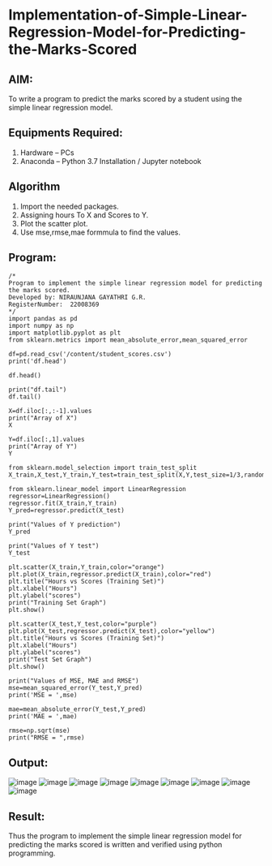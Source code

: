 # Implementation-of-Simple-Linear-Regression-Model-for-Predicting-the-Marks-Scored

## AIM:
To write a program to predict the marks scored by a student using the simple linear regression model.

## Equipments Required:
1. Hardware – PCs
2. Anaconda – Python 3.7 Installation / Jupyter notebook

## Algorithm

1. Import the needed packages.
2. Assigning hours To X and Scores to Y.
3. Plot the scatter plot.
4. Use mse,rmse,mae formmula to find the values.


## Program:
```
/*
Program to implement the simple linear regression model for predicting the marks scored.
Developed by: NIRAUNJANA GAYATHRI G.R.
RegisterNumber:  22008369
*/
import pandas as pd
import numpy as np
import matplotlib.pyplot as plt
from sklearn.metrics import mean_absolute_error,mean_squared_error

df=pd.read_csv('/content/student_scores.csv')
print('df.head')

df.head()

print("df.tail")
df.tail()

X=df.iloc[:,:-1].values
print("Array of X")
X

Y=df.iloc[:,1].values
print("Array of Y")
Y

from sklearn.model_selection import train_test_split
X_train,X_test,Y_train,Y_test=train_test_split(X,Y,test_size=1/3,random_state=0)

from sklearn.linear_model import LinearRegression
regressor=LinearRegression()
regressor.fit(X_train,Y_train)
Y_pred=regressor.predict(X_test)

print("Values of Y prediction")
Y_pred

print("Values of Y test")
Y_test

plt.scatter(X_train,Y_train,color="orange")
plt.plot(X_train,regressor.predict(X_train),color="red")
plt.title("Hours vs Scores (Training Set)")
plt.xlabel("Hours")
plt.ylabel("scores")
print("Training Set Graph")
plt.show()

plt.scatter(X_test,Y_test,color="purple")
plt.plot(X_test,regressor.predict(X_test),color="yellow")
plt.title("Hours vs Scores (Training Set)")
plt.xlabel("Hours")
plt.ylabel("scores")
print("Test Set Graph")
plt.show()

print("Values of MSE, MAE and RMSE")
mse=mean_squared_error(Y_test,Y_pred)
print('MSE = ',mse)

mae=mean_absolute_error(Y_test,Y_pred)
print('MAE = ',mae)

rmse=np.sqrt(mse)
print("RMSE = ",rmse)

```

## Output:

![image](https://user-images.githubusercontent.com/119395610/229364495-07eb95b0-a7dc-423c-b784-a5e821f05e3e.png)
![image](https://user-images.githubusercontent.com/119395610/229364510-ebeb1033-aa53-4efb-ad32-34cc49f65c4a.png)
![image](https://user-images.githubusercontent.com/119395610/229364521-a2ceadd2-d1f6-4353-91d4-eb0e05243239.png)
![image](https://user-images.githubusercontent.com/119395610/229364528-3c63a134-0733-46a8-9ad0-0ef3f7c5766e.png)
![image](https://user-images.githubusercontent.com/119395610/229364536-8f5a929e-1353-4c35-9fda-5516b77c6567.png)
![image](https://user-images.githubusercontent.com/119395610/229364550-3c668f61-6b50-4a1a-8754-6f9475c595fb.png)
![image](https://user-images.githubusercontent.com/119395610/229364568-ce538746-1769-45a2-abd1-279cddbf8941.png)
![image](https://user-images.githubusercontent.com/119395610/229364579-f81830ce-8f3e-45a5-a3ed-ff1aad58ccba.png)
![image](https://user-images.githubusercontent.com/119395610/229364590-703676f7-b33b-4885-9d64-4771d9411e7a.png)

## Result:
Thus the program to implement the simple linear regression model for predicting the marks scored is written and verified using python programming.
